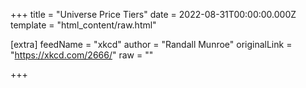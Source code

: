 
+++
title = "Universe Price Tiers"
date = 2022-08-31T00:00:00.000Z
template = "html_content/raw.html"

[extra]
feedName = "xkcd"
author = "Randall Munroe"
originalLink = "https://xkcd.com/2666/"
raw = ""

+++

